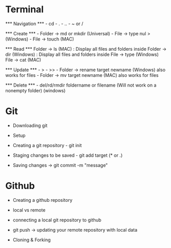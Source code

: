 # Terminal


*** Navigation ***
    - cd
    - .
    - ..
    - ~ or /


*** Create ***
    - Folder -> md or mkdir (Universal)
    - File -> type nul > (Windows)
    - File -> touch (MAC)

*** Read ***
    Folder -> ls (MAC) : Display all files and folders inside
    Folder -> dir (Windows) : Display all files and folders inside
    File -> type (Windows)
    File -> cat (MAC)

*** Update ***
    - >
    - >>
    - Folder -> rename target newname (Windows) also works for files
    - Folder -> mv target newname (MAC) also works for files

*** Delete ***
    - del/rd/rmdir foldername or filename (Will not work on a nonempty folder) (windows)

# Git

- Downloading git
- Setup

- Creating a git repository - git init
- Staging changes to be saved - git add target (* or .)
- Saving changes -> git commit -m "message"

# Github

- Creating a github repository
- local vs remote
- connecting a local git repository to github
- git push -> updating your remote repository with local data

- Cloning & Forking 